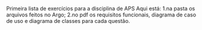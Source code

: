 Primeira lista de exercícios para a disciplina de APS 
Aqui está:
  1.na pasta os arquivos feitos no Argo;
  2.no pdf os requisitos funcionais, diagrama de caso de uso e diagrama de classes para cada questão.
